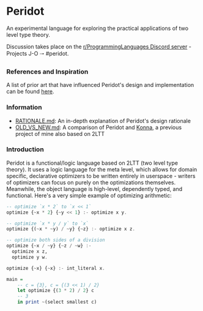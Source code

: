 # Peridot

An experimental language for exploring the practical applications of two level type theory.

Discussion takes place on the [r/ProgrammingLanguages Discord server](https://discord.gg/jFZ8JyUNtn) - Projects J-O 🠒 #peridot.

### References and Inspiration

A list of prior art that have influenced Peridot's design and implementation can be found [here](./REFERENCES.md).

### Information

* [RATIONALE.md](./notes/RATIONALE.md): An in-depth explanation of Peridot's design rationale
* [OLD_VS_NEW.md](./notes/OLD_VS_NEW.md): A comparison of Peridot and [Konna](https://github.com/eashanhatti/konna), a previous project of mine also based on 2LTT

### Introduction

Peridot is a functional/logic language based on 2LTT (two level type theory). It uses a logic language for the meta level, which allows for domain specific, declarative optimizers to be written entirely in userspace - writers of optimizers can focus on purely on the optimizations themselves. Meanwhile, the object language is high-level, dependently typed, and functional. Here's a very simple example of optimizing arithmetic:
```haskell
-- optimize `x * 2` to `x << 1`
optimize {~x * 2} {~y << 1} :- optimize x y.

-- optimize `x * y / y` to `x`
optimize {(~x * ~y) / ~y} {~z} :- optimize x z.

-- optimize both sides of a division
optimize {~x / ~y} {~z / ~w} :-
  optimize x z,
  optimize y w.

optimize {~x} {~x} :- int_literal x.

main =
    -- c = {3}, c = {(3 << 1) / 2}
    let optimize {(3 * 2) / 2} c
    -- 3
    in print ~(select smallest c)
```
